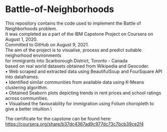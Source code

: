 # Battle-of-Neighborhoods
This repository contains the code used to implement the Battle of Neighborhoods problem.\
It was completed as a part of the IBM Capstone Project on Coursera on August 1, 2020.\
Committed to GitHub on August 9, 2021.\
The aim of the project is to visualise, process and predict suitable neighorhood environments\
for immigrants into Scarborough District, Toronto - Canada\
based on real world datasets obtained from Wikipedia and Geocoder.\
• Web scraped and extracted data using BeautifulSoup and FourSquare API into dataframes.\
• Identified similar communities from available data using K-Means clustering algorithm.\
• Obtained Seaborn plots depicting trends in rent prices and school ratings across communities.\
• Visualised the favourability for immigration using Folium choropleth to give a better intuition.\

The certificate for the capstone can be found here:\
https://coursera.org/share/b37dc4367ad9c977dc73c7bcb39ce2f4
